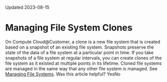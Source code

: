 Updated 2023-08-15
# Managing File System Clones
On Compute Cloud@Customer, a clone is a new file system that is created based on a snapshot of an existing file system. Snapshots preserve the state of the data of a file system at a particular point in time. If you take snapshots of a file system at regular intervals, you can create clones of the file system as it existed at multiple points in its lifetime.
Cloned file systems are managed in the same way that any other file system is managed. See [Managing File Systems](https://docs.oracle.com/en-us/iaas/compute-cloud-at-customer/topics/file/managing-file-systems.htm#managing-file-systems "On Compute Cloud@Customer, a file system in the File Storage service represents a network file system that's mounted by one or more clients. File systems are associated with a single compartment. File systems must have at least one export in one mount target for any client to mount and use the file system. Data is added to a file system from the client.").
Was this article helpful?
YesNo

